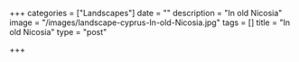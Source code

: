 +++
categories = ["Landscapes"]
date = ""
description = "In old Nicosia"
image = "/images/landscape-cyprus-In-old-Nicosia.jpg"
tags = []
title = "In old Nicosia"
type = "post"

+++
